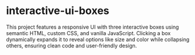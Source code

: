 # interactive-ui-boxes
This project features a responsive UI with three interactive boxes using semantic HTML, custom CSS, and vanilla JavaScript. Clicking a box dynamically expands it to reveal options like size and color while collapsing others, ensuring clean code and user-friendly design.
